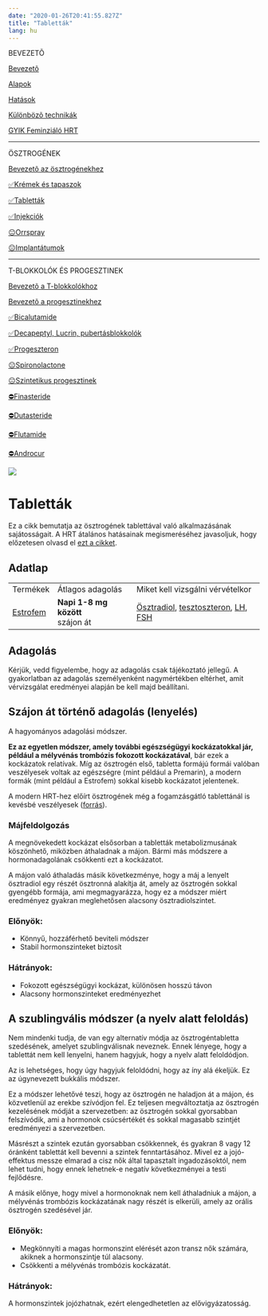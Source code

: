 ```yaml
---
date: "2020-01-26T20:41:55.827Z"
title: "Tabletták"
lang: hu
---
```


<div class="floating-columns">

<div class="floating-bar">

BEVEZETÕ

[Bevezetõ](/#/entry?id=feminizalo-hormonterapia)

[Alapok](/#/entry?id=feminizalo-hormonterapia-alapok)

[Hatások](/#/entry?id=feminizalo-hormonterapia-hatasok)

[Különbözõ technikák](/#/entry?id=feminizalo-hormonterapia-technikak)

[GYIK Feminziáló HRT](/#/entry?id=feminizalo-hormonterapia-gyik)

<hr />

ÖSZTROGÉNEK

[Bevezetõ az ösztrogénekhez](/#/entry?id=osztrogenek)

[✅Krémek és tapaszok](/#/entry?id=kremek-tapaszok)

[✅Tabletták](/#/entry?id=tablettak)

[✅Injekciók](/#/entry?id=injekciok)

[😐Orrspray](/#/entry?id=orrspray)

[😐Implantátumok](/#/entry?id=implantatumok)

<hr />

T-BLOKKOLÓK ÉS PROGESZTINEK

[Bevezetõ a T-blokkolókhoz](/#/entry?id=t-blokkolok)

[Bevezetõ a progesztinekhez](/#/entry?id=progesztinek)

[✅Bicalutamide](/#/entry?id=bicalutamide)

[✅Decapeptyl, Lucrin, pubertásblokkolók](/#/entry?id=decapeptyl)

[✅Progeszteron](/#/entry?id=progeszteron)

[😐Spironolactone](/#/entry?id=spironolactone)

[😐Szintetikus progesztinek](/#/entry?id=szintetikus-progesztinek)

[⛔Finasteride](/#/entry?id=finasteride)

[⛔Dutasteride](/#/entry?id=dutasteride)

[⛔Flutamide](/#/entry?id=flutamide)

[⛔Androcur](/#/entry?id=androcur)

</div>

<div class="wiki-content">

<div class="header-image"><img src="assets/images/undraw_medical_care.svg" /></div>

# Tabletták

<div class="infobox info">

Ez a cikk bemutatja az ösztrogének tablettával való alkalmazásának sajátosságait. A HRT átalános hatásainak megismeréséhez javasoljuk, hogy előzetesen olvasd el [ezt a cikket](/#/entry?id=feminizalo-hormonterapia-hatasok).

</div>


## Adatlap

<table>
    <tbody>
        <tr>
            <td>Termékek</td>
            <td>Átlagos adagolás</td>
            <td>Miket kell vizsgálni vérvételkor</td>
        </tr>
        <tr>
            <td>
                <a href="https://www.hazipatika.com/gyogyszerkereso/termek/estrofem_2_mg_filmtabletta/592">Estrofem</a>
            </td>
            <td><b>Napi 1-8 mg között</b><br />szájon át</td>
            <td>
                <a href="https://hu.wikipedia.org/wiki/%C3%96sztradiol">Ösztradiol</a>,
                <a href="https://hu.wikipedia.org/wiki/Tesztoszteron">tesztoszteron</a>,
                <a href="https://hu.wikipedia.org/wiki/Luteiniz%C3%A1l%C3%B3_hormon">LH</a>,
                <a href="https://hu.wikipedia.org/wiki/Follikuluszstimul%C3%A1l%C3%B3_hormon">FSH</a>
            </td>
        </tr>
    </tbody>
</table>

## Adagolás

Kérjük, vedd figyelembe, hogy az adagolás csak tájékoztató jellegű. A gyakorlatban az adagolás személyenként nagymértékben eltérhet, amit vérvizsgálat eredményei alapján be kell majd beállítani.

## Szájon át történő adagolás (lenyelés)

A hagyományos adagolási módszer.

**Ez az egyetlen módszer, amely további egészségügyi kockázatokkal jár, például a mélyvénás trombózis fokozott kockázatával**, bár ezek a kockázatok relatívak. Míg az ösztrogén első, tabletta formájú formái valóban veszélyesek voltak az egészségre (mint például a Premarin), a modern formák (mint például a Estrofem) sokkal kisebb kockázatot jelentenek.

A modern HRT-hez előírt ösztrogének még a fogamzásgátló tablettánál is kevésbé veszélyesek ([forrás](https://en.wikipedia.org/wiki/Template:Risk_of_venous_thromboembolism_with_hormone_therapy_and_birth_control_pills_(QResearch/CPRD))).

### Májfeldolgozás

A megnövekedett kockázat elsősorban a tabletták metabolizmusának köszönhető, miközben áthaladnak a májon. Bármi más módszere a hormonadagolának csökkenti ezt a kockázatot.

A májon való áthaladás másik következménye, hogy a máj a lenyelt ösztradiol egy részét ösztronná alakítja át, amely az ösztrogén sokkal gyengébb formája, ami megmagyarázza, hogy ez a módszer miért eredményez gyakran meglehetősen alacsony ösztradiolszintet.

### Előnyök:

* Könnyű, hozzáférhető beviteli módszer
* Stabil hormonszinteket biztosít

### Hátrányok:

* Fokozott egészségügyi kockázat, különösen hosszú távon
* Alacsony hormonszinteket eredményezhet

## A szublingvális módszer (a nyelv alatt feloldás)

Nem mindenki tudja, de van egy alternatív módja az ösztrogéntabletta szedésének, amelyet szublingválisnak neveznek. Ennek lényege, hogy a tablettát nem kell lenyelni, hanem hagyjuk, hogy a nyelv alatt feloldódjon.

Az is lehetséges, hogy úgy hagyjuk feloldódni, hogy az íny alá ékeljük. Ez az úgynevezett bukkális módszer.

Ez a módszer lehetővé teszi, hogy az ösztrogén ne haladjon át a májon, és közvetlenül az erekbe szívódjon fel. Ez teljesen megváltoztatja az ösztrogén kezelésének módját a szervezetben: az ösztrogén sokkal gyorsabban felszívódik, ami a hormonok csúcsértékét és sokkal magasabb szintjét eredményezi a szervezetben.

Másrészt a szintek ezután gyorsabban csökkennek, és gyakran 8 vagy 12 óránként tablettát kell bevenni a szintek fenntartásához. Mivel ez a jojó-effektus messze elmarad a cisz nők által tapasztalt ingadozásoktól, nem lehet tudni, hogy ennek lehetnek-e negatív következményei a testi fejlődésre.

A másik előnye, hogy mivel a hormonoknak nem kell áthaladniuk a májon, a mélyvénás trombózis kockázatának nagy részét is elkerüli, amely az orális ösztrogén szedésével jár.

### Előnyök:

* Megkönnyíti a magas hormonszint elérését azon transz nők számára, akiknek a hormonszintje túl alacsony.
* Csökkenti a mélyvénás trombózis kockázatát.

### Hátrányok:

A hormonszintek jojózhatnak, ezért elengedhetetlen az elővigyázatosság.

</div>
